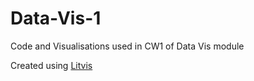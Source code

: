 # Data-Vis-1
Code and Visualisations used in CW1 of Data Vis module

Created using [Litvis](https://github.com/gicentre/litvis)


